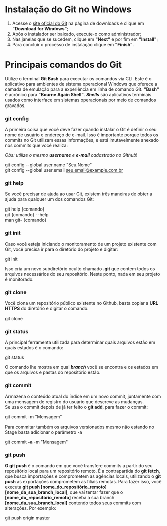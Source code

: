 # Instalação do Git no Windows

1. Acesse o [site oficial do Git](https://git-scm.com/downloads) na página de downloads e clique em **"Download for Windows"**;
2. Após o instalador ser baixado, execute-o como administrador;
3. Nas janelas que se sucedem, clique em **"Next"** e por fim em **"Install"**;
4. Para concluir o processo de instalação clique em **"Finish"**.



# Principais comandos do Git

 Utilize o terminal **Git Bash** para executar os comandos via CLI. Este é o aplicativo para ambientes de sistema operacional Windows que oferece a camada de emulação para a experiência em linha de comando Git. **"Bash"** é acrônico para **"Bourne Again Shell"**. ***Shells*** são aplicativos  terminais usados como interface em sistemas operacionais por meio de  comandos gravados.

### git config

A primeira coisa que você deve fazer quando instalar o Git é definir o seu nome de usuário e endereço de e-mail. Isso é importante porque  todos os commits no Git utilizam essas informações, e está imutavelmente anexado nos commits que você realiza:

*Obs: utilize o mesmo **username** e **e-mail** cadastrado no Github*!

git config --global user.name "Seu.Nome"                                            
git config --global user.email seu.email@example.com.br                                     

### git help

Se você precisar de ajuda ao usar Git, existem três maneiras de obter a ajuda para qualquer um dos comandos Git:

git help {comando}                                            
git {comando} --help                                            
man git- {comando}                                        

### git init

Caso você esteja iniciando o monitoramento de um projeto existente com Git, você precisa ir para o diretório do projeto e digitar:

git init

Isso cria um novo subdiretório oculto chamado **.git** que contem todos os arquivos necessários do seu repositório. Neste ponto, nada em seu projeto é monitorado.

### git clone

Você clona um repositório público existente no Github, basta copiar a **URL HTTPS** do diretório e digitar o comando:

git clone <link https do repositorio a ser clonado>

### git status

A principal ferramenta utilizada para determinar quais arquivos estão em quais estados é o comando:                                        

git status

O comando lhe mostra em qual ***branch*** você se encontra e os estados em que os arquivos e pastas do repositório estão.

### git commit

Armazena o conteúdo atual do índice em um novo commit, juntamente com uma mensagem de registro do usuário que descreve as mudanças.                                            
Se usa o commit depois de já ter feito o **git add**, para fazer o commit:

git commit -m "Mensagem"

Para commitar também os arquivos versionados mesmo não estando no Stage basta adicionar o parâmetro -a

git commit **-a** -m "Mensagem"

### git push

**O git push** é o comando em que você transfere commits a partir do seu repositório local para um repositório remoto. É a contrapartida do **git fetch**, que busca importações e comprometem as agências locais, utilizando o **git push** as exportações comprometem as filiais remotas. Para fazer isso, você executa **git push [nome_do_repositório_remoto] [nome_da_sua_branch_local]**, que vai tentar fazer que o **[nome_do_repositório_remoto]** receba a sua branch **[nome_da_sua_branch_local]** contendo todos seus commits com alterações. Por exemplo:

git push origin master